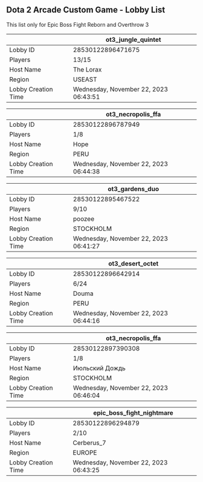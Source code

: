 ## Dota 2 Arcade Custom Game - Lobby List

This list only for Epic Boss Fight Reborn and Overthrow 3

|  | ot3_jungle_quintet |
| ------ | ------ |
| Lobby ID | 28530122896471675 |
| Players | 13/15 |
| Host Name | The Lorax |
| Region | USEAST |
| Lobby Creation Time | Wednesday, November 22, 2023 06:43:51 |


|  | ot3_necropolis_ffa |
| ------ | ------ |
| Lobby ID | 28530122896787949 |
| Players | 1/8 |
| Host Name | Hope |
| Region | PERU |
| Lobby Creation Time | Wednesday, November 22, 2023 06:44:38 |


|  | ot3_gardens_duo |
| ------ | ------ |
| Lobby ID | 28530122895467522 |
| Players | 9/10 |
| Host Name | poozee |
| Region | STOCKHOLM |
| Lobby Creation Time | Wednesday, November 22, 2023 06:41:27 |


|  | ot3_desert_octet |
| ------ | ------ |
| Lobby ID | 28530122896642914 |
| Players | 6/24 |
| Host Name | Douma |
| Region | PERU |
| Lobby Creation Time | Wednesday, November 22, 2023 06:44:16 |


|  | ot3_necropolis_ffa |
| ------ | ------ |
| Lobby ID | 28530122897390308 |
| Players | 1/8 |
| Host Name | Июльский Дождь |
| Region | STOCKHOLM |
| Lobby Creation Time | Wednesday, November 22, 2023 06:46:04 |


|  | epic_boss_fight_nightmare |
| ------ | ------ |
| Lobby ID | 28530122896294879 |
| Players | 2/10 |
| Host Name | Cerberus_7 |
| Region | EUROPE |
| Lobby Creation Time | Wednesday, November 22, 2023 06:43:25 |


